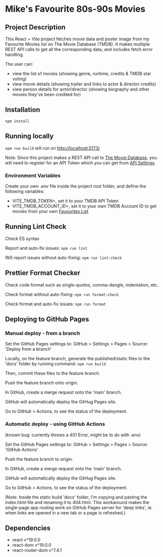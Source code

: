 # Mike's Favourite 80s-90s Movies

## Project Description

This React + Vite project fetches movie data and poster image from my Favourite Movies list on The Movie Database (TMDB). It makes multiple REST API calls to get all the corresponding data, and includes fetch error handling.

The user can:

- view the list of movies (showing genre, runtime, credits & TMDB star voting)
- view movie details (showing trailer and links to actor & director credits)
- view person details for actor/director (showing biography and other movies they've been credited for)

## Installation

`npm install`

## Running locally

`npm run build` will run on [http://localhost:5173/](http://localhost:5173/)

Note: Since this project makes a REST API call to [The Movie Database](https://developer.themoviedb.org/docs/getting-started), you will need to register for an API Token which you can get from [API Settings](https://www.themoviedb.org/settings/api).

### Environment Variables

Create your own .env file inside the project root folder, and define the following variables:

- VITE_TMDB_TOKEN=, set it to your TMDB API Token
- VITE_TMDB_ACCOUNT_ID=, set it to your own TMDB Account ID to get movies from your own [Favourites List](https://developer.themoviedb.org/reference/account-get-favorites)

## Running Lint Check

Check ES syntax

Report and auto-fix issues:
`npm run lint`

Will report issues without auto-fixing:
`npm run lint:check`

## Prettier Format Checker

Check code format such as single-quotes, comma-dangle, indentation, etc.

Check format without auto-fixing:
`npm run format:check`

Check format and auto-fix issues:
`npm run format`

## Deploying to GitHub Pages 

### Manual deploy - from a branch

Set the GitHub Pages settings to:
GitHub > Settings > Pages > Source: 'Deploy from a branch'

Locally, on the feature branch, generate the published/static files to the 'docs' folder by running command:
`npm run build`

Then, commit these files to the feature branch. 

Push the feature branch onto origin.

In GitHub, create a merge request onto the 'main' branch.

GitHub will automatically deploy the GitHug Pages site.

Go to GitHub > Actions, to see the status of the deployment.

### Automatic deploy - using GitHub Actions 
(known bug: currently throws a 401 Error, might be to do with .env)

Set the GitHub Pages settings to:
GitHub > Settings > Pages > Source: 'GitHub Actions'

Push the feature branch to origin.

In GitHub, create a merge request onto the 'main' branch.

GitHub will automatically deploy the GitHug Pages site.

Go to GitHub > Actions, to see the status of the deployment.

(Note: Inside the static build 'docs' folder, I'm copying and pasting the index.html file and renaming it to 404.html.  This workaround makes the single-page app routing work on GitHub Pages server for 'deep links', ie. when links are opened in a new tab or a page is refreshed.)

## Dependencies

- react v^19.0.0
- react-dom v^19.0.0
- react-router-dom v^7.4.1
